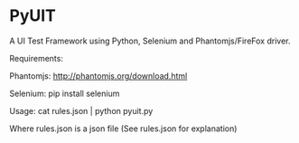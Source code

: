 PyUIT
=====

A UI Test Framework using Python, Selenium and Phantomjs/FireFox driver.

Requirements:

Phantomjs: http://phantomjs.org/download.html

Selenium: pip install selenium

Usage: cat rules.json | python pyuit.py

Where rules.json is a json file (See rules.json for explanation)
